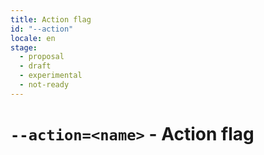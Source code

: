 ```yaml
---
title: Action flag
id: "--action"
locale: en
stage:
  - proposal
  - draft
  - experimental
  - not-ready
---
```


# `--action=<name>` - Action flag
